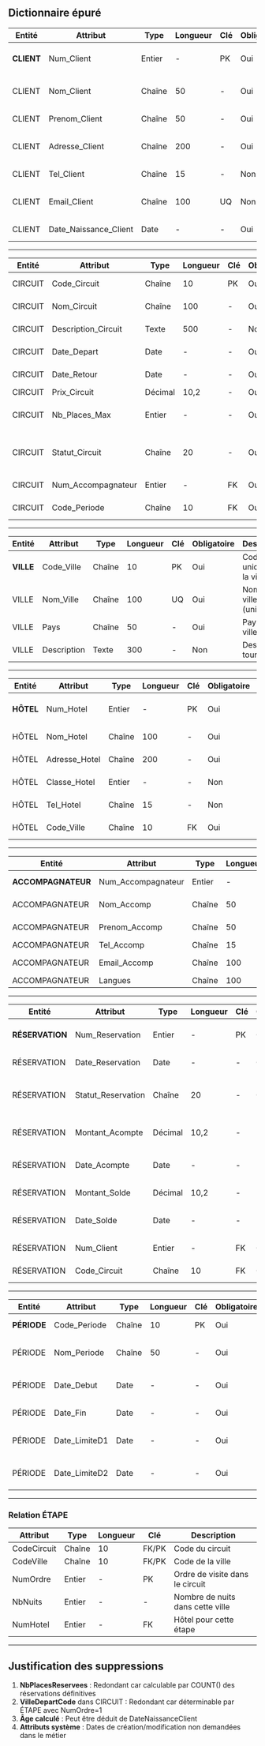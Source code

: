 ## Dictionnaire épuré 

| Entité | Attribut | Type | Longueur | Clé | Obligatoire | Description |
|--------|----------|------|----------|-----|-------------|-------------|
| **CLIENT** | Num_Client | Entier | - | PK | Oui | Identifiant unique du client |
| CLIENT | Nom_Client | Chaîne | 50 | - | Oui | Nom de famille du client |
| CLIENT | Prenom_Client | Chaîne | 50 | - | Oui | Prénom du client |
| CLIENT | Adresse_Client | Chaîne | 200 | - | Oui | Adresse postale complète |
| CLIENT | Tel_Client | Chaîne | 15 | - | Non | Numéro de téléphone |
| CLIENT | Email_Client | Chaîne | 100 | UQ | Non | Adresse email (unique) |
| CLIENT | Date_Naissance_Client | Date | - | - | Oui | Date de naissance |
---


| Entité | Attribut | Type | Longueur | Clé | Obligatoire | Description |
|--------|----------|------|----------|-----|-------------|-------------|
|CIRCUIT| Code_Circuit | Chaîne | 10 | PK | Oui | Code unique du circuit |
| CIRCUIT | Nom_Circuit | Chaîne | 100 | - | Oui | Nom du circuit touristique |
| CIRCUIT | Description_Circuit | Texte | 500 | - | Non | Description détaillée |
| CIRCUIT | Date_Depart | Date | - | - | Oui | Date de départ du circuit |
| CIRCUIT | Date_Retour | Date | - | - | Oui | Date de retour du circuit |
| CIRCUIT | Prix_Circuit | Décimal | 10,2 | - | Oui | Prix du circuit |
| CIRCUIT | Nb_Places_Max | Entier | - | - | Oui | Nombre maximum de places |
| CIRCUIT | Statut_Circuit | Chaîne | 20 | - | Oui | Statut (Programmé, Maintenu, Annulé) |
| CIRCUIT | Num_Accompagnateur | Entier | - | FK | Oui | Numéro de l'accompagnateur |
| CIRCUIT | Code_Periode | Chaîne | 10 | FK | Oui | Code de la période |
---


| Entité | Attribut | Type | Longueur | Clé | Obligatoire | Description |
|--------|----------|------|----------|-----|-------------|-------------|
| **VILLE** | Code_Ville | Chaîne | 10 | PK | Oui | Code unique de la ville |
| VILLE | Nom_Ville | Chaîne | 100 | UQ | Oui | Nom de la ville (unique) |
| VILLE | Pays | Chaîne | 50 | - | Oui | Pays de la ville |
| VILLE | Description | Texte | 300 | - | Non | Description touristique |
---


| Entité | Attribut | Type | Longueur | Clé | Obligatoire | Description |
|--------|----------|------|----------|-----|-------------|-------------|
| **HÔTEL** | Num_Hotel | Entier | - | PK | Oui | Numéro unique de l'hôtel |
| HÔTEL | Nom_Hotel | Chaîne | 100 | - | Oui | Nom de l'hôtel |
| HÔTEL | Adresse_Hotel | Chaîne | 200 | - | Oui | Adresse de l'hôtel |
| HÔTEL | Classe_Hotel | Entier | - | - | Non | Classification (1-5 étoiles) |
| HÔTEL | Tel_Hotel | Chaîne | 15 | - | Non | Téléphone de l'hôtel |
| HÔTEL | Code_Ville | Chaîne | 10 | FK | Oui | Code de la ville |
---


| Entité | Attribut | Type | Longueur | Clé | Obligatoire | Description |
|--------|----------|------|----------|-----|-------------|-------------|
| **ACCOMPAGNATEUR** | Num_Accompagnateur | Entier | - | PK | Oui | Numéro unique accompagnateur |
| ACCOMPAGNATEUR | Nom_Accomp | Chaîne | 50 | - | Oui | Nom de l'accompagnateur |
| ACCOMPAGNATEUR | Prenom_Accomp | Chaîne | 50 | - | Oui | Prénom de l'accompagnateur |
| ACCOMPAGNATEUR | Tel_Accomp | Chaîne | 15 | - | Non | Téléphone |
| ACCOMPAGNATEUR | Email_Accomp | Chaîne | 100 | - | Non | Email professionnel |
| ACCOMPAGNATEUR | Langues | Chaîne | 100 | - | Non | Langues parlées |
---


| Entité | Attribut | Type | Longueur | Clé | Obligatoire | Description |
|--------|----------|------|----------|-----|-------------|-------------|
| **RÉSERVATION** | Num_Reservation | Entier | - | PK | Oui | Numéro unique de réservation |
| RÉSERVATION | Date_Reservation | Date | - | - | Oui | Date de la demande |
| RÉSERVATION | Statut_Reservation | Chaîne | 20 | - | Oui | En attente, Confirmée, Définitive, Annulée |
| RÉSERVATION | Montant_Acompte | Décimal | 10,2 | - | Non | Montant de l'acompte versé |
| RÉSERVATION | Date_Acompte | Date | - | - | Non | Date du versement acompte |
| RÉSERVATION | Montant_Solde | Décimal | 10,2 | - | Non | Montant du solde |
| RÉSERVATION | Date_Solde | Date | - | - | Non | Date du versement solde |
| RÉSERVATION | Num_Client | Entier | - | FK | Oui | Numéro du client |
| RÉSERVATION | Code_Circuit | Chaîne | 10 | FK | Oui | Code du circuit |
---


| Entité | Attribut | Type | Longueur | Clé | Obligatoire | Description |
|--------|----------|------|----------|-----|-------------|-------------|
| **PÉRIODE** | Code_Periode | Chaîne | 10 | PK | Oui | Code de la période |
| PÉRIODE | Nom_Periode | Chaîne | 50 | - | Oui | Nom de la période (ex: Été 2025) |
| PÉRIODE | Date_Debut | Date | - | - | Oui | Date de début de période |
| PÉRIODE | Date_Fin | Date | - | - | Oui | Date de fin de période |
| PÉRIODE | Date_LimiteD1 | Date | - | - | Oui | Date limite pour 2ème versement |
| PÉRIODE | Date_LimiteD2 | Date | - | - | Oui | Date limite maintien circuit |
---

### Relation ÉTAPE 
| Attribut | Type | Longueur | Clé | Description |
|----------|------|----------|-----|-------------|
| CodeCircuit | Chaîne | 10 | FK/PK | Code du circuit |
| CodeVille | Chaîne | 10 | FK/PK | Code de la ville |
| NumOrdre | Entier | - | PK | Ordre de visite dans le circuit |
| NbNuits | Entier | - | - | Nombre de nuits dans cette ville |
| NumHotel | Entier | - | FK | Hôtel pour cette étape |
---

## Justification des suppressions

1. **NbPlacesReservees** : Redondant car calculable par COUNT() des réservations définitives
2. **VilleDepartCode** dans CIRCUIT : Redondant car déterminable par ÉTAPE avec NumOrdre=1
3. **Âge calculé** : Peut être déduit de DateNaissanceClient
4. **Attributs système** : Dates de création/modification non demandées dans le métier
